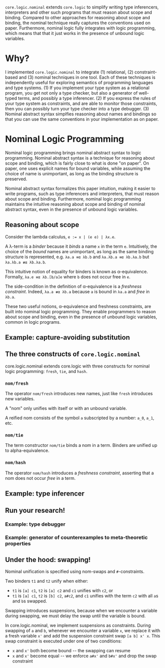 `core.logic.nominal` extends `core.logic` to simplify writing type
inferencers, interpreters and other such programs that must reason about
scope and binding. Compared to other approaches for reasoning about
scope and binding, the nominal technique really captures the conventions
used on paper. Furthermore, nominal logic fully integrates with logic
programming, which means that that it just works in the presence of
unbound logic variables.

# Why?

I implemented `core.logic.nominal` to integrate (1) relational, (2)
constraint-based and (3) nominal techniques in one tool. Each of these
techniques is independently useful for exploring semantics of
programming languages and type systems. (1) If you implement your type
system as a relational program, you get not only a type checker, but
also a generator of well-typed terms, and possibly a type
inferencer. (2) If you express the rules of your type system as
constraints, and are able to monitor those constraints, then you can
possibly turn your type checker into a type debugger. (3) Nominal
abstract syntax simplfies reasoning about names and bindings so that you
can use the same conventions in your implementation as on paper.


# Nominal Logic Programming

Nominal logic programming brings nominal abstract syntax to logic
programming. Nominal abstract syntax is a technique for reasoning about
scope and binding, which is fairly close to what is done "on paper".  On
paper, one uses explicit names for bound variables, while assuming the
choice of name is unimportant, as long as the binding structure is
preserved.

Nominal abstract syntax formalizes this paper intuition, making it
easier to write programs, such as type inferencers and interpreters,
that must reason about scope and binding. Furthermore, nominal logic
programming maintains the intuitive reasoning about scope and binding of
nominal abstract syntax, even in the presence of unbound logic
variables.

## Reasoning about scope

Consider the lambda calculus, `e := x | (e e) | λx.e`.

A λ-term is a _binder_ because it _binds_ a name `x` in the term
`e`. Intuitively, the choice of the _bound_ names are unimportant, as
long as the same binding structure is represented, e.g.  `λa.a ≡α λb.b`
and `λa.λb.a ≡α λb.λa.b` but `λa.λb.a ≢α λb.λa.b`.

This intuitive notion of equality for binders is known as
α-equivalence. Formally, `λa.e ≡α λb.[b/a]e` where `b` does not occur
free in `e`.

The side-condition in the definition of α-equivalence is a _freshness
constraint_. Indeed, `λa.a ≢α λb.a` because `a` is bound in `λa.a` and
_free_ in `λb.a`.

These two useful notions, α-equivalence and freshness constraints, are
built into nominal logic programming. They enable programmers to reason
about scope and binding, even in the presence of unbound logic
variables, common in logic programs.

## Example: capture-avoiding substitution

## The three constructs of `core.logic.nominal`

core.logic.nominal extends core.logic with three constructs for nominal
logic programming: `fresh`, `tie`, and `hash`.

### `nom/fresh`

The operator `nom/fresh` introduces new names, just like `fresh` introduces
new variables.

A "nom" only unifies with itself or with an unbound variable.

A reified nom consists of the symbol `a` subscripted by a number: `a_0`, `a_1`, etc.

### `nom/tie`

The term constructor `nom/tie` binds a nom in a term. Binders are
unified up to alpha-equivalence.

### `nom/hash`

The operator `nom/hash` introduces a _freshness constraint_, asserting
that a nom does not occur _free_ in a term.

## Example: type inferencer

## Run your research!

### Example: type debugger

### Example: generator of counterexamples to meta-theoretic properties

## Under the hood: swapping!

Nominal unification is specified using nom-swaps and `#`-constraints.

Two binders `t1` and `t2` unify when either:

* `t1` is `[a] c1`, `t2` is `[a] c2` and `c1` unifies with `c2`, or
* `t1` is `[a] c1`, `t2` is `[b] c2`, `a#c2`, and `c1` unifies with the
  term `c2` with all `a`s and `b`s swapped.

Swapping introduces suspensions, because when we encounter a variable
during swapping, we must delay the swap until the variable is bound.

In core.logic.nominal, we implement suspensions as constraints. During
swapping of `a` and `b`, whenever we encounter a variable `x`, we
replace it with a fresh variable `x'` and add the suspension constraint
swap `[a b] x' x`. This swap constraint is executed under one of two
conditions:

* `x` and `x'` both become bound -- the swapping can resume
* `x` and `x'` become equal -- we enforce `a#x'` and `b#x'` and drop the
  swap constraint

